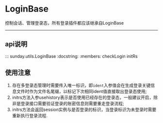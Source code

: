 # LoginBase

控制会话、管理登录态，所有登录插件都应该继承自LoginBase

---

## api说明

::: sunday.utils.LoginBase
    :docstring:
    :members: checkLogin initRs

## 使用注意

1. 存在多登录态管理时需要传入唯一标识，即`ident`入参值会在生成登录关键信息文件时作为文件名尾缀，以标记下次相同ident值直接取出登录态使用;
2. initrs方法入参usehistory表示是否使用已经存在的登录态，一般建议开启，除非是登录接口需要验证登录的账密信息则需要重走登录流程;
3. initrs方法会返回session实例与是否登录的标识，当登录标识为未登录时需要重新执行登录流程.

